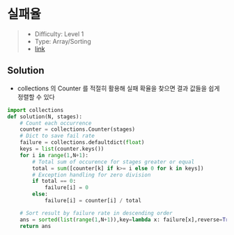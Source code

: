 # 실패율

> - Difficulty: Level 1
> - Type: Array/Sorting
> - [link](https://programmers.co.kr/learn/courses/30/lessons/42889)

## Solution

- collections 의 Counter 를 적절히 활용해 실패 확율을 찾으면 결과 값들을 쉽게 정렬할 수 있다

```python
import collections
def solution(N, stages):
    # Count each occurrence
    counter = collections.Counter(stages)
    # Dict to save fail rate
    failure = collections.defaultdict(float)
    keys = list(counter.keys())
    for i in range(1,N+1):
        # Total sum of occurence for stages greater or equal
        total = sum([counter[k] if k>= i else 0 for k in keys])
        # Exception handling for zero division
        if total == 0:
            failure[i] = 0
        else:
            failure[i] = counter[i] / total

    # Sort result by failure rate in descending order
    ans = sorted(list(range(1,N+1)),key=lambda x: failure[x],reverse=True)
    return ans

```
